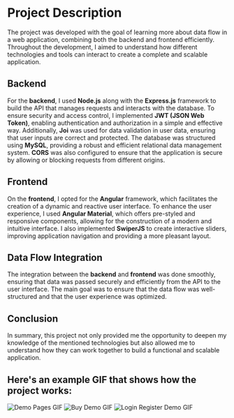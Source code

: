# Project Description

The project was developed with the goal of learning more about data flow in a web application, combining both the backend and frontend efficiently. Throughout the development, I aimed to understand how different technologies and tools can interact to create a complete and scalable application.

## Backend

For the **backend**, I used **Node.js** along with the **Express.js** framework to build the API that manages requests and interacts with the database. To ensure security and access control, I implemented **JWT (JSON Web Token)**, enabling authentication and authorization in a simple and effective way. Additionally, **Joi** was used for data validation in user data, ensuring that user inputs are correct and protected. The database was structured using **MySQL**, providing a robust and efficient relational data management system. **CORS** was also configured to ensure that the application is secure by allowing or blocking requests from different origins.

## Frontend

On the **frontend**, I opted for the **Angular** framework, which facilitates the creation of a dynamic and reactive user interface. To enhance the user experience, I used **Angular Material**, which offers pre-styled and responsive components, allowing for the construction of a modern and intuitive interface. I also implemented **SwiperJS** to create interactive sliders, improving application navigation and providing a more pleasant layout.

## Data Flow Integration

The integration between the **backend** and **frontend** was done smoothly, ensuring that data was passed securely and efficiently from the API to the user interface. The main goal was to ensure that the data flow was well-structured and that the user experience was optimized.

## Conclusion

In summary, this project not only provided me the opportunity to deepen my knowledge of the mentioned technologies but also allowed me to understand how they can work together to build a functional and scalable application.

## Here's an example GIF that shows how the project works:

![Demo Pages GIF](https://github.com/DaviAlmeidaD3V/e-commerce-angular/blob/main/client/src/assets/img/DemoPages.gif)
![Buy Demo GIF](https://github.com/DaviAlmeidaD3V/e-commerce-angular/blob/main/client/src/assets/img/BuyDemo.gif)
![Login Register Demo GIF](https://github.com/DaviAlmeidaD3V/e-commerce-angular/blob/main/client/src/assets/img/LoginRegisterDemo.gif)
